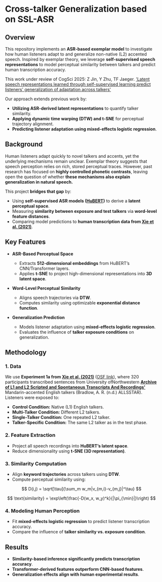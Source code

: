 # Cross-talker Generalization based on SSL-ASR

## **Overview**
This repository implements an **ASR-based exemplar model** to investigate how human listeners adapt to and generalize non-native (L2) accented speech. Inspired by exemplar theory, we leverage **self-supervised speech representations** to model perceptual similarity between talkers and predict human transcription accuracy.

This work under review of CogSci 2025:
Z Jin, Y Zhu, TF Jaeger. ['Latent speech representations learned through self-supervised learning predict listeners' generalization of adaptation across talkers'](https://cognitivesciencesociety.org/cogsci-2025/) 


Our approach extends previous work by:
- **Utilizing ASR-derived latent representations** to quantify talker similarity.
- **Applying dynamic time warping (DTW) and t-SNE** for perceptual trajectory alignment.
- **Predicting listener adaptation using mixed-effects logistic regression**.

## **Background**
Human listeners adapt quickly to novel talkers and accents, yet the underlying mechanisms remain unclear. Exemplar theory suggests that speech perception relies on rich, stored perceptual traces. However, past research has focused on **highly controlled phonetic contrasts**, leaving open the question of whether **these mechanisms also explain generalization in natural speech.**

This project **bridges that gap** by:
- Using **self-supervised ASR models ([HuBERT](https://arxiv.org/abs/2106.07447))** to derive a **latent perceptual space**.
- Measuring **similarity between exposure and test talkers** via **word-level feature distances**.
- Comparing model predictions to **human transcription data from [Xie et al. (2021)](https://pubmed.ncbi.nlm.nih.gov/34370501/)**.

## **Key Features**
- **ASR-Based Perceptual Space**  
  - Extracts **512-dimensional embeddings** from HuBERT’s CNN/Transformer layers.
  - Applies **t-SNE** to project high-dimensional representations into **3D latent space**.

- **Word-Level Perceptual Similarity**  
  - Aligns speech trajectories via **DTW**.
  - Computes similarity using optimizable **exponential distance function**.

- **Generalization Prediction**  
  - Models listener adaptation using **mixed-effects logistic regression**.
  - Evaluates the influence of **talker exposure conditions** on generalization.

## **Methodology**
### 1. **Data**  
We use **Experiment 1a from [Xie et al. (2021)](https://pubmed.ncbi.nlm.nih.gov/34370501/)** ([OSF link](https://osf.io/brwx5/)), where 320 participants transcribed sentences from University ofNorthwestern [**Archive of L1 and L2 Scripted and Spontaneous Transcripts And Recordings'**](https://speechbox.linguistics.northwestern.edu/allsstar) Mandarin-accented English talkers (Bradlow, A. R. (n.d.) ALLSSTAR). Listeners were exposed to:
- **Control Condition:** Native (L1) English talkers.
- **Multi-Talker Condition:** Different L2 talkers.
- **Single-Talker Condition:** One repeated L2 talker.
- **Talker-Specific Condition:** The same L2 talker as in the test phase.

### 2. **Feature Extraction**  
- Project all speech recordings into **HuBERT’s latent space**.
- Reduce dimensionality using **t-SNE (3D representation)**.

### 3. **Similarity Computation**  
- Align **keyword trajectories** across talkers using **DTW**.
- Compute perceptual similarity using:

$$
  D(i,j) = \sqrt[\tau]{\sum_m w_m|v_{m,i}-v_{m,j}|^\tau}
$$

$$
  \text{similarity} = \exp\left(\frac{-D(w_x, w_y)^k}{|\pi_{\min}|}\right)
 $$


### 4. **Modeling Human Perception**  
- Fit **mixed-effects logistic regression** to predict listener transcription accuracy.
- Compare the influence of **talker similarity vs. exposure condition**.

## **Results**
- **Similarity-based inference significantly predicts transcription accuracy**.
- **Transformer-derived features outperform CNN-based features**.
- **Generalization effects align with human experimental results**.
